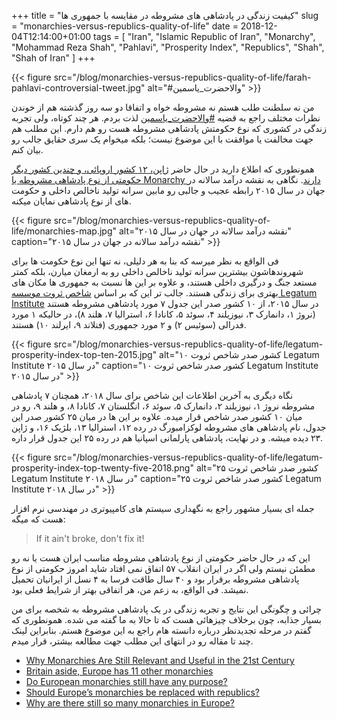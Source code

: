 +++
title = "کیفیت زندگی در پادشاهی های مشروطه در مقایسه با جمهوری ها"
slug = "monarchies-versus-republics-quality-of-life"
date = 2018-12-04T12:14:00+01:00
tags = [ "Iran", "Islamic Republic of Iran", "Monarchy", "Mohammad Reza Shah", "Pahlavi", "Prosperity Index", "Republics", "Shah", "Shah of Iran" ]
+++

{{< figure src="/blog/monarchies-versus-republics-quality-of-life/farah-pahlavi-controversial-tweet.jpg" alt="#والاحضرت_ياسمين" >}}

من نه سلطنت طلب هستم نه مشروطه خواه و اتفاقا دو سه روز گذشته هم از خوندن نظرات مختلف راجع به قضیه [#والاحضرت_ياسمين](https://twitter.com/hashtag/%D9%88%D8%A7%D9%84%D8%A7%D8%AD%D8%B6%D8%B1%D8%AA_%D9%8A%D8%A7%D8%B3%D9%85%D9%8A%D9%86?src=hash) لذت بردم. هر چند کوتاه، ولی تجربه زندگی در کشوری که نوع حکومتش پادشاهی مشروطه هست رو هم دارم. این مطلب هم جهت مخالفت یا موافقت با این موضوع نیست؛ بلکه میخوام یک سری حقایق جالب رو بیان کنم.

<!--more-->

همونطوری که اطلاع دارید در حال حاضر [ژاپن، ۱۲ کشور اروپائی، و چندین کشور دیگر حکومتی از نوع پادشاهی مشروطه یا Monarchy دارند](https://www.infoplease.com/world/political-statistics/kingdoms-and-monarchs-world). نگاهی به نقشه درآمد سالانه در جهان در سال ۲۰۱۵ رابطه عجیب و جالبی رو مابین سرانه تولید ناخالص داخلی و حکومت های از نوع پادشاهی نمایان میکنه.

{{< figure src="/blog/monarchies-versus-republics-quality-of-life/monarchies-map.jpg" alt="نقشه درآمد سالانه در جهان در سال ۲۰۱۵" caption="نقشه درآمد سالانه در جهان در سال ۲۰۱۵" >}}

فی الواقع به نظر میرسه که بنا به هر دلیلی، نه تنها این نوع حکومت ها برای شهروندهاشون بیشترین سرانه تولید ناخالص داخلی رو به ارمغان میارن، بلکه کمتر مستعد جنگ و درگیری داخلی هستند، و علاوه بر این ها نسبت به جمهوری ها مکان های بهتری برای زندگی هستند. جالب تر این که بر اساس [شاخص ثروت موسسه Legatum Institute](https://www.prosperity.com/rankings) در سال ۲۰۱۵، از ۱۰ کشور صدر این جدول ۷ مورد پادشاهی مشروطه هستند (نروژ ۱، دانمارک ۳، نیوزیلند ۴، سوئد ۵، کانادا ۶، استرالیا ۷، هلند ۸)، در حالیکه ۱ مورد فدرالی (سوئیس ۲) و ۲ مورد جمهوری (فنلاند ۹، ایرلند ۱۰) هستند.

{{< figure src="/blog/monarchies-versus-republics-quality-of-life/legatum-prosperity-index-top-ten-2015.jpg" alt="۱۰ کشور صدر شاخص ثروت Legatum Institute در سال ۲۰۱۵" caption="۱۰ کشور صدر شاخص ثروت Legatum Institute در سال ۲۰۱۵" >}}

نگاه دیگری به آخرین اطلاعات این شاخص برای سال ۲۰۱۸، همچنان ۷ پادشاهی مشروطه نروژ ۱، نیوزیلند ۲، دانمارک ۵، سوئد ۶، انگلستان ۷، کانادا ۸، و هلند ۹، رو در میان ۱۰ کشور صدر شاخص قرار میده. علاوه بر این ها در میان ۲۵ کشور صدر این جدول، نام پادشاهی های مشروطه لوکزامبورگ در رده ۱۲، استرالیا ۱۳، بلژیک ۱۶، و ژاپن ۲۳ دیده میشه. و در نهایت، پادشاهی پارلمانی اسپانیا هم در رده ۲۵ این جدول قرار داره.

{{< figure src="/blog/monarchies-versus-republics-quality-of-life/legatum-prosperity-index-top-twenty-five-2018.png" alt="۲۵ کشور صدر شاخص ثروت Legatum Institute در سال ۲۰۱۸" caption="۲۵ کشور صدر شاخص ثروت Legatum Institute در سال ۲۰۱۸" >}}

جمله ای بسیار مشهور راجع به نگهداری سیستم های کامپیوتری در مهندسی نرم افزار هست که میگه:

<div style="direction: ltr !important;">
<blockquote>
If it ain't broke, don't fix it!
</blockquote>
</div>

این که در حال حاضر حکومتی از نوع پادشاهی مشروطه مناسب ایران هست یا نه رو مطمئن نیستم ولی اگر در ایران انقلاب ۵۷ اتفاق نمی افتاد شاید امروز حکومتی از نوع پادشاهی مشروطه برقرار بود و ۴۰ سال طاقت فرسا به ۴ نسل از ایرانیان تحمیل نمیشد. فی الواقع، به زعم من، هر اتفاقی بهتر از شرایط فعلی بود.

چرائی و چگونگی این نتایج و تجربه زندگی در یک پادشاهی مشروطه به شخصه برای من بسیار جذابه، چون برخلاف چیزهائی هست که تا حالا به ما گفته می شده. همونطوری که گفتم در مرحله تجدیدنظر درباره دانسته هام راجع به این موضوع هستم. بنابراین لینک چند تا مقاله رو در انتهای این مطلب جهت مطالعه بیشتر، قرار میدم.

<div style="direction: ltr !important;">
    <ul>
        <li>
            <a href="https://thediplomat.com/2014/06/why-monarchies-are-still-relevant-and-useful-in-the-21st-century/">
                Why Monarchies Are Still Relevant and Useful in the 21st Century
            </a>
        </li>
        <li>
            <a href="https://www.rte.ie/news/newslens/2018/0519/964254-europes-other-monarchies/">
                Britain aside, Europe has 11 other monarchies
            </a>
        </li>
        <li>
            <a href="https://www.thenewfederalist.eu/do-european-monarchies-still-have-any-purpose">
                Do European monarchies still have any purpose?
            </a>
        </li>
        <li>
            <a href="https://www.debatingeurope.eu/2017/02/06/europes-monarchies-replaced-republics/">
                Should Europe’s monarchies be replaced with republics?
            </a>
        </li>
        <li>
            <a href="https://www.quora.com/Why-are-there-still-so-many-monarchies-in-Europe">
                Why are there still so many monarchies in Europe?
            </a>
        </li>
    </ul>
</div>
